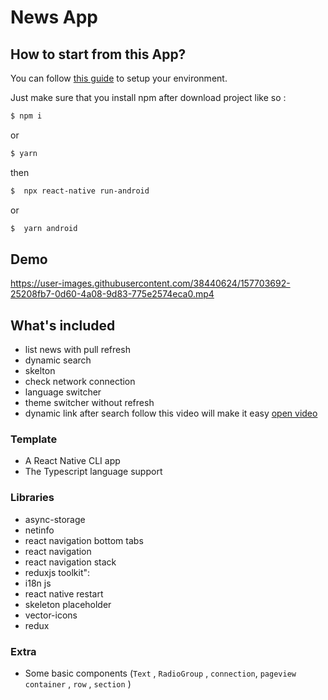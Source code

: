 # News App

## How to start from this App?

You can follow [this guide](https://reactnative.dev/docs/environment-setup) to setup your environment.

Just make sure that you install npm after download project like so :

```bash
$ npm i
```
or 
```bash
$ yarn
```
then 

```bash
$  npx react-native run-android
```
or 
```bash
$  yarn android
```
## Demo


https://user-images.githubusercontent.com/38440624/157703692-25208fb7-0d60-4a08-9d83-775e2574eca0.mp4


## What's included

- list news with pull refresh
- dynamic search
- skelton
- check network connection
- language switcher
- theme switcher without refresh
- dynamic link after search follow this video will make it easy [open video](https://www.youtube.com/watch?v=YT841IVQvSc)

### Template

- A React Native CLI app
- The Typescript language support

### Libraries

   - async-storage  
   - netinfo  
   - react navigation bottom tabs  
   - react navigation 
   - react navigation stack
   - reduxjs toolkit":
   - i18n js
   - react native restart
   - skeleton placeholder
   - vector-icons
   -  redux

### Extra

- Some basic components (`Text` , `RadioGroup` , `connection`, `pageview container` , `row` , `section` )
